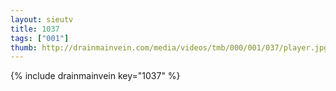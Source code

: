 ```yaml
--- 
layout: sieutv
title: 1037
tags: ["001"]
thumb: http://drainmainvein.com/media/videos/tmb/000/001/037/player.jpg
---
```

{% include drainmainvein key="1037" %} 

